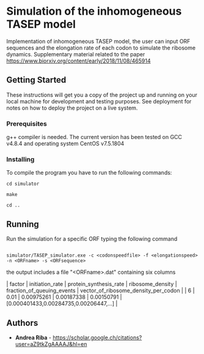 # Simulation of the inhomogeneous TASEP model

Implementation of inhomogeneous TASEP model, the user can input ORF sequences and the elongation rate of each codon to simulate the ribosome dynamics. 
Supplementary material related to the paper https://www.biorxiv.org/content/early/2018/11/08/465914

## Getting Started

These instructions will get you a copy of the project up and running on your local machine for development and testing purposes. See deployment for notes on how to deploy the project on a live system.

### Prerequisites

g++ compiler is needed. The current version has been tested on GCC v4.8.4 and operating system CentOS v7.5.1804


### Installing

To compile the program you have to run the following commands:

```
cd simulator

make

cd ..

```

## Running

Run the simulation for a specific ORF typing the following command

```

simulator/TASEP_simulator.exe -c <codonspeedfile> -f <elongationspeed> -n <ORFname> -s <ORFsequence>

```
the output includes a file \"\<ORFname\>.dat\" containing six columns


| factor | initiation_rate | protein_synthesis_rate | ribosome_density | fraction_of_queuing_events | vector_of_ribosome_density_per_codon |
| 6 | 0.01 | 0.00975261 | 0.00187338 | 0.00150791 | [0.000401433,0.00284735,0.00206447,...] |


## Authors

* **Andrea Riba** - https://scholar.google.ch/citations?user=aZ9tkZgAAAAJ&hl=en


